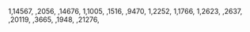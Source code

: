 1,14567,
,2056,
,14676,
1,1005,
,1516,
,9470,
1,2252,
1,1766,
1,2623,
,2637,
,20119,
,3665,
,1948,
,21276,
